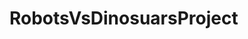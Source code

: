 # RobotsVsDinosuarsProject

<!-- Robots vs. Dinosaurs User Stories

Out of 80 points

Using the concepts of OOP by creating classes and using objects (instances of those classes) to interact with each other, create a console application that will have robots and dinosaurs fight in a battle.

Before you begin the last user story that is highlighted in grey, write an algorithm that represents the steps of the robots in the fleet and the dinosaurs in the herd battling. Think about the steps that need to happen to implement the functionality. Please submit to your instructor Slack channel once completed for approval to start coding.

User stories:

(/5 points): As a developer, I want to make at least 7 commits with good, descriptive messages.

(/5 points): As a developer, I want to make a class for each of the following: Robot, Dinosaur, Fleet, Herd, Weapon, Battlefield.

(/10 points): As a developer, I want a Robot to have a name, health, and a Weapon (this needs to be its own class and object) with a name (i.e. sword) and attack power.

(/10 points): As a developer, I want a Dinosaur to have a name, health, and attack power.

(/10 points): As a developer, I want to instantiate three Robot objects and three Dinosaur objects and assign the appropriate values to all the objects.

(/10 points): As a developer, I want the created Robot objects to be stored in a Fleet and the created Dinosaur objects to be stored in a Herd (the Fleet and Herd must use a List to store the objects).

(/10 points): As a developer, I want a Robot to have the ability to attack a Dinosaur and a Dinosaur to have the ability to attack a Robot on a Battlefield.

(/10 points): As a developer, I want a Robot/Dinosaur to lose health points (loss based on attack power) when another Robot/Dinosaur successfully attacks it.

(/10 points): As a developer, I want the battle to conclude once either all the robots in the Fleet have their health points reach zero or all of the dinosaurs in the Herd have their health points reach zero.

Bonus points:

(/5 points): As a developer, I want a Robot to have the ability to choose from a List of different weapons that will be then assigned as its own weapon.

(/5 points): As a developer, I want a Dinosaur to have the ability to choose its attack name from a tuple of different attack names before attacking a Robot in battle.

(/2 points): As a developer, I want a Robot to have a power level and a Dinosaur to have an energy, which will decrease by 10 every time they attack. -->